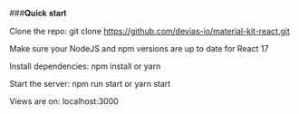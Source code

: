 ###𝐐𝐮𝐢𝐜𝐤 𝐬𝐭𝐚𝐫𝐭

Clone the repo: git clone https://github.com/devias-io/material-kit-react.git

Make sure your NodeJS and npm versions are up to date for React 17

Install dependencies: npm install or yarn

Start the server: npm run start or yarn start

Views are on: localhost:3000
